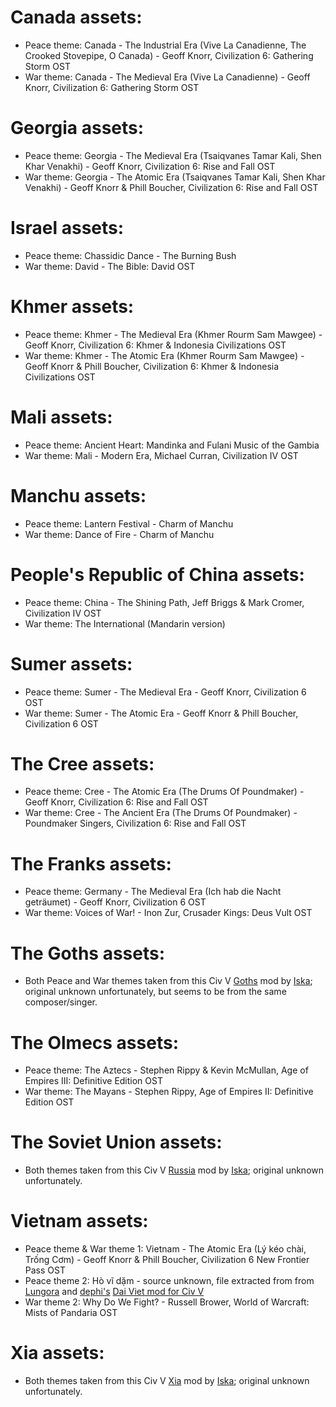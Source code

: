 # Canada assets:
* Peace theme: Canada - The Industrial Era (Vive La Canadienne, The Crooked Stovepipe, O Canada) - Geoff Knorr, Civilization 6: Gathering Storm OST
* War theme: Canada - The Medieval Era (Vive La Canadienne) - Geoff Knorr, Civilization 6: Gathering Storm OST

# Georgia assets:
* Peace theme: Georgia - The Medieval Era (Tsaiqvanes Tamar Kali, Shen Khar Venakhi) - Geoff Knorr, Civilization 6: Rise and Fall OST
* War theme: Georgia - The Atomic Era (Tsaiqvanes Tamar Kali, Shen Khar Venakhi) - Geoff Knorr & Phill Boucher, Civilization 6: Rise and Fall OST

# Israel assets:
* Peace theme: Chassidic Dance - The Burning Bush
* War theme: David - The Bible: David OST

# Khmer assets:
* Peace theme: Khmer - The Medieval Era (Khmer Rourm Sam Mawgee) - Geoff Knorr, Civilization 6: Khmer & Indonesia Civilizations OST
* War theme: Khmer - The Atomic Era (Khmer Rourm Sam Mawgee) - Geoff Knorr & Phill Boucher, Civilization 6: Khmer & Indonesia Civilizations OST

# Mali assets:
* Peace theme: Ancient Heart: Mandinka and Fulani Music of the Gambia
* War theme: Mali - Modern Era, Michael Curran, Civilization IV OST

# Manchu assets:
* Peace theme: Lantern Festival - Charm of Manchu
* War theme: Dance of Fire - Charm of Manchu

# People's Republic of China assets:
* Peace theme: China - The Shining Path, Jeff Briggs & Mark Cromer, Civilization IV OST
* War theme: The International (Mandarin version)

# Sumer assets:
* Peace theme: Sumer - The Medieval Era - Geoff Knorr, Civilization 6 OST
* War theme: Sumer - The Atomic Era - Geoff Knorr & Phill Boucher, Civilization 6 OST

# The Cree assets:
* Peace theme: Cree - The Atomic Era (The Drums Of Poundmaker) - Geoff Knorr, Civilization 6: Rise and Fall OST
* War theme: Cree - The Ancient Era (The Drums Of Poundmaker) - Poundmaker Singers, Civilization 6: Rise and Fall OST

# The Franks assets:
* Peace theme: Germany - The Medieval Era (Ich hab die Nacht geträumet) - Geoff Knorr, Civilization 6 OST
* War theme: Voices of War! - Inon Zur, Crusader Kings: Deus Vult OST

# The Goths assets:
* Both Peace and War themes taken from this Civ V [Goths](https://steamcommunity.com/sharedfiles/filedetails/?id=2234944622) mod by [Iska](https://steamcommunity.com/profiles/76561198033595020); original unknown unfortunately, but seems to be from the same composer/singer.

# The Olmecs assets:
* Peace theme: The Aztecs - Stephen Rippy & Kevin McMullan, Age of Empires III: Definitive Edition OST
* War theme: The Mayans - Stephen Rippy, Age of Empires II: Definitive Edition OST

# The Soviet Union assets:
* Both themes taken from this Civ V [Russia](https://steamcommunity.com/sharedfiles/filedetails/?id=2475956936) mod by [Iska](https://steamcommunity.com/profiles/76561198033595020); original unknown unfortunately.

# Vietnam assets:
* Peace theme & War theme 1: Vietnam - The Atomic Era (Lý kéo chài, Trống Cơm) - Geoff Knorr & Phill Boucher, Civilization 6 New Frontier Pass OST
* Peace theme 2: Hò vĩ dặm - source unknown, file extracted from from [Lungora](https://steamcommunity.com/id/lungora) and [dephi's](https://steamcommunity.com/profiles/76561198814187012) [Dai Viet mod for Civ V](https://steamcommunity.com/sharedfiles/filedetails/?id=2107506724)
* War theme 2: Why Do We Fight? - Russell Brower, World of Warcraft: Mists of Pandaria OST

# Xia assets:
* Both themes taken from this Civ V [Xia](https://steamcommunity.com/sharedfiles/filedetails/?id=2234941433) mod by [Iska](https://steamcommunity.com/profiles/76561198033595020); original unknown unfortunately.


